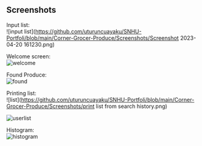 Screenshots  
--- 
Input list:  
![input list](https://github.com/uturuncuayaku/SNHU-Portfoli/blob/main/Corner-Grocer-Produce/Screenshots/Screenshot 2023-04-20 161230.png)   

Welcome screen:  
![welcome](https://github.com/uturuncuayaku/SNHU-Portfoli/blob/main/Corner-Grocer-Produce/Screenshots/welcome.png)  

Found Produce:  
![found](https://github.com/uturuncuayaku/SNHU-Portfoli/blob/main/Corner-Grocer-Produce/Screenshots/FoundProduce.png)  

Printing list:  
![list](https://github.com/uturuncuayaku/SNHU-Portfoli/blob/main/Corner-Grocer-Produce/Screenshots/print list from search history.png)  

![userlist](https://github.com/uturuncuayaku/SNHU-Portfoli/blob/main/Corner-Grocer-Produce/Screenshots/user%20searched%20list%20and%20frequency%20mappings.png)  

Histogram:  
![histogram](https://github.com/uturuncuayaku/SNHU-Portfoli/blob/main/Corner-Grocer-Produce/Screenshots/histogram.png)  
